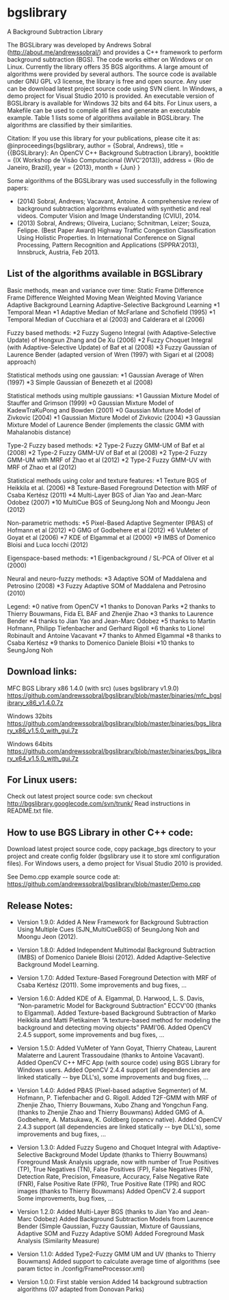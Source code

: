 bgslibrary
==========

A Background Subtraction Library

The BGSLibrary was developed by Andrews Sobral (http://about.me/andrewssobral/) and provides a C++ framework to perform background subtraction (BGS). The code works either on Windows or on Linux. Currently the library offers 35 BGS algorithms. A large amount of algorithms were provided by several authors. The source code is available under GNU GPL v3 license, the library is free and open source. Any user can be download latest project source code using SVN client. In Windows, a demo project for Visual Studio 2010 is provided. An executable version of BGSLibrary is available for Windows 32 bits and 64 bits. For Linux users, a Makefile can be used to compile all files and generate an executable example. Table 1 lists some of algorithms available in BGSLibrary. The algorithms are classified by their similarities.

Citation:
If you use this library for your publications, please cite it as:
@inproceedings{bgslibrary,
author = {Sobral, Andrews},
title = {{BGSLibrary}: An OpenCV C++ Background Subtraction Library},
booktitle = {IX Workshop de Visão Computacional (WVC'2013)},
address = {Rio de Janeiro, Brazil},
year = {2013},
month = {Jun}
} 

Some algorithms of the BGSLibrary was used successfully in the following papers: 
* (2014) Sobral, Andrews; Vacavant, Antoine. A comprehensive review of background subtraction algorithms evaluated with synthetic and real videos. Computer Vision and Image Understanding (CVIU), 2014.
* (2013) Sobral, Andrews; Oliveira, Luciano; Schnitman, Leizer; Souza, Felippe. (Best Paper Award) Highway Traffic Congestion Classification Using Holistic Properties. In International Conference on Signal Processing, Pattern Recognition and Applications (SPPRA'2013), Innsbruck, Austria, Feb 2013.

List of the algorithms available in BGSLibrary
----------------------------------------------
Basic methods, mean and variance over time:
Static Frame Difference
Frame Difference
Weighted Moving Mean
Weighted Moving Variance
Adaptive Background Learning
Adaptive-Selective Background Learning
*1 Temporal Mean
*1 Adaptive Median of McFarlane and Schofield (1995)
*1 Temporal Median of Cucchiara et al (2003) and Calderara et al (2006)

Fuzzy based methods:
*2 Fuzzy Sugeno Integral (with Adaptive-Selective Update) of Hongxun Zhang and De Xu (2006)
*2 Fuzzy Choquet Integral (with Adaptive-Selective Update) of Baf et al (2008)
*3 Fuzzy Gaussian of Laurence Bender (adapted version of Wren (1997) with Sigari et al (2008) approach)

Statistical methods using one gaussian:
*1 Gaussian Average of Wren (1997)
*3 Simple Gaussian of Benezeth et al (2008)

Statistical methods using multiple gaussians:
*1 Gaussian Mixture Model of Stauffer and Grimson (1999)
*0 Gaussian Mixture Model of KadewTraKuPong and Bowden (2001)
*0 Gaussian Mixture Model of Zivkovic (2004)
*1 Gaussian Mixture Model of Zivkovic (2004)
*3 Gaussian Mixture Model of Laurence Bender (implements the classic GMM with Mahalanobis distance)

Type-2 Fuzzy based methods:
*2 Type-2 Fuzzy GMM-UM of Baf et al (2008)
*2 Type-2 Fuzzy GMM-UV of Baf et al (2008)
*2 Type-2 Fuzzy GMM-UM with MRF of Zhao et al (2012)
*2 Type-2 Fuzzy GMM-UV with MRF of Zhao et al (2012)

Statistical methods using color and texture features:
*1 Texture BGS of Heikkila et al. (2006)
*8 Texture-Based Foreground Detection with MRF of Csaba Kertész (2011)
*4 Multi-Layer BGS of Jian Yao and Jean-Marc Odobez (2007)
*10 MultiCue BGS of SeungJong Noh and Moongu Jeon (2012)

Non-parametric methods:
*5 Pixel-Based Adaptive Segmenter (PBAS) of Hofmann et al (2012)
*0 GMG of Godbehere et al (2012)
*6 VuMeter of Goyat et al (2006)
*7 KDE of Elgammal et al (2000)
*9 IMBS of Domenico Bloisi and Luca Iocchi (2012)

Eigenspace-based methods:
*1 Eigenbackground / SL-PCA of Oliver et al (2000)

Neural and neuro-fuzzy methods:
*3 Adaptive SOM of Maddalena and Petrosino (2008)
*3 Fuzzy Adaptive SOM of Maddalena and Petrosino (2010)

Legend:
*0 native from OpenCV
*1 thanks to Donovan Parks
*2 thanks to Thierry Bouwmans, Fida EL BAF and Zhenjie Zhao
*3 thanks to Laurence Bender
*4 thanks to Jian Yao and Jean-Marc Odobez
*5 thanks to Martin Hofmann, Philipp Tiefenbacher and Gerhard Rigoll
*6 thanks to Lionel Robinault and Antoine Vacavant
*7 thanks to Ahmed Elgammal
*8 thanks to Csaba Kertész
*9 thanks to Domenico Daniele Bloisi
*10 thanks to SeungJong Noh

Download links:
---------------

MFC BGS Library x86 1.4.0 (with src) (uses bgslibrary v1.9.0)
https://github.com/andrewssobral/bgslibrary/blob/master/binaries/mfc_bgslibrary_x86_v1.4.0.7z

Windows 32bits
https://github.com/andrewssobral/bgslibrary/blob/master/binaries/bgs_library_x86_v1.5.0_with_gui.7z

Windows 64bits
https://github.com/andrewssobral/bgslibrary/blob/master/binaries/bgs_library_x64_v1.5.0_with_gui.7z

For Linux users:
----------------
Check out latest project source code: 
svn checkout http://bgslibrary.googlecode.com/svn/trunk/ 
Read instructions in README.txt file.

How to use BGS Library in other C++ code: 
-----------------------------------------
Download latest project source code, copy package_bgs directory to your project and create config folder (bgslibrary use it to store xml configuration files). For Windows users, a demo project for Visual Studio 2010 is provided. 

See Demo.cpp example source code at:
https://github.com/andrewssobral/bgslibrary/blob/master/Demo.cpp

Release Notes:
--------------
* Version 1.9.0:
Added A New Framework for Background Subtraction Using Multiple Cues (SJN_MultiCueBGS) of SeungJong Noh and Moongu Jeon (2012). 

* Version 1.8.0: 
Added Independent Multimodal Background Subtraction (IMBS) of Domenico Daniele Bloisi (2012).
Added Adaptive-Selective Background Model Learning. 

* Version 1.7.0: 
Added Texture-Based Foreground Detection with MRF of Csaba Kertész (2011). Some improvements and bug fixes, ... 

* Version 1.6.0: 
Added KDE of A. Elgammal, D. Harwood, L. S. Davis, “Non-parametric Model for Background Subtraction” ECCV'00 (thanks to Elgammal). 
Added Texture-based Background Subtraction of Marko Heikkila and Matti Pietikainen “A texture-based method for modeling the background and detecting moving objects” PAMI'06. 
Added OpenCV 2.4.5 support, some improvements and bug fixes, ... 

* Version 1.5.0: 
Added VuMeter of Yann Goyat, Thierry Chateau, Laurent Malaterre and Laurent Trassoudaine (thanks to Antoine Vacavant). 
Added OpenCV C++ MFC App (with source code) using BGS Library for Windows users. 
Added OpenCV 2.4.4 support (all dependencies are linked statically -- bye DLL's), some improvements and bug fixes, ... 

* Version 1.4.0: 
Added PBAS (Pixel-based adaptive Segmenter) of M. Hofmann, P. Tiefenbacher and G. Rigoll.
Added T2F-GMM with MRF of Zhenjie Zhao, Thierry Bouwmans, Xubo Zhang and Yongchun Fang. (thanks to Zhenjie Zhao and Thierry Bouwmans)
Added GMG of A. Godbehere, A. Matsukawa, K. Goldberg (opencv native).
Added OpenCV 2.4.3 support (all dependencies are linked statically -- bye DLL's), some improvements and bug fixes, ... 

* Version 1.3.0: 
Added Fuzzy Sugeno and Choquet Integral with Adaptive-Selective Background Model Update (thanks to Thierry Bouwmans) 
Foreground Mask Analysis upgrade, now with number of True Positives (TP), True Negatives (TN), False Positives (FP), False Negatives (FN), Detection Rate, Precision, Fmeasure, Accuracy, False Negative Rate (FNR), False Positive Rate (FPR), True Positive Rate (TPR) and ROC images (thanks to Thierry Bouwmans) 
Added OpenCV 2.4 support 
Some improvements, bug fixes, ... 

* Version 1.2.0: 
Added Multi-Layer BGS (thanks to Jian Yao and Jean-Marc Odobez) 
Added Background Subtraction Models from Laurence Bender (Simple Gaussian, Fuzzy Gaussian, Mixture of Gaussians, Adaptive SOM and Fuzzy Adaptive SOM) 
Added Foreground Mask Analysis (Similarity Measure) 

* Version 1.1.0: 
Added Type2-Fuzzy GMM UM and UV (thanks to Thierry Bouwmans) 
Added support to calculate average time of algorithms (see param tictoc in ./config/FrameProcessor.xml) 

* Version 1.0.0:
First stable version 
Added 14 background subtraction algorithms (07 adapted from Donovan Parks)